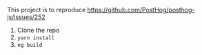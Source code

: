 This project is to reproduce <https://github.com/PostHog/posthog-js/issues/252>

1. Clone the repo
2. `yarn install`
3. `ng build`